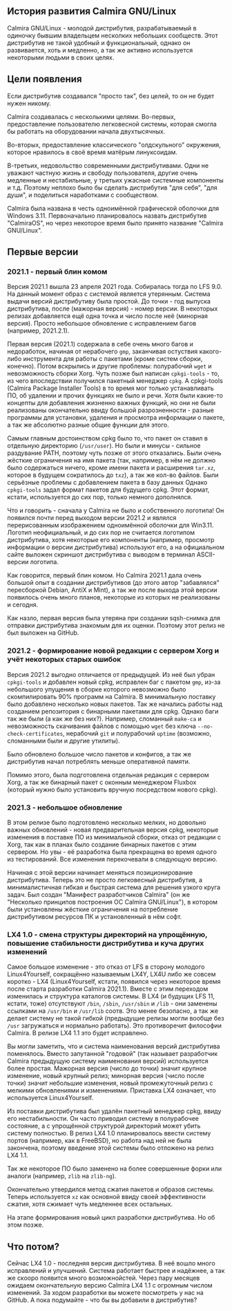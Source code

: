 ## История развития Calmira GNU/Linux

Calmira GNU/Linux - молодой дистрибутив, разрабатываемый в одиночку бывшим владельцем несколких небольших сообществ. Этот дистрибутив не такой удобный и функциональный, однако он развивается, хоть и медленно, а так же активно используется некоторыми людьми в своих целях.

## Цели появления

Если дистрибутив создавался "просто так", без целей, то он не будет нужен никому.

Calmira создавалась с несколькими целями. Во-первых, предоставление пользователю легковесной системы, которая смогла бы работать на оборудовании начала двухтысячных.

Во-вторых, предоставление классического "олдскульного" окружения, которое нравилось в своё время матёрым линуксоидам.

В-третьих, недовольство современными дистрибутивами. Одни не уважают частную жизнь и свободу пользователя, другие очень медленные и нестабильные, у третьих ужасные системные компоненты и т.д. Поэтому неплохо было бы сделать дистрибутив "для себя", "для души", и поделиться наработками с сообществом.

Calmira была названа в честь одноимённой графической оболочки для Windows 3.11. Первоначально планировалось назвать дистрибутив "CalmiraOS", но через некоторое время было принято название "Calmira GNU/Linux".

## Первые версии

### 2021.1 - первый блин комом

Версия 2021.1 вышла 23 апреля 2021 года. Собиралась тогда по LFS 9.0. На данный момент образ с системой является утерянным. Система выдачи версий дистрибутиву была простой. До точки - год выпуска дистрибутива, после (мажорная версия) - номер версии. В некоторых релизах добавляется ещё одна точка и число после неё (минорная версия). Просто небольшое обновление с исправлением багов (например, 2021.2.1).

Первая версия (2021.1) содержала в себе очень много багов и недоработок, начиная от нерабочего `gmp`, заканчивая остуствия какого-либо инструмента для работы с пакетами (кроме систем сборки, конечно). Потом вскрылись и другие проблемы: полурабочий `wget` и невозможность сборки Xorg. Чуть позже был написан `cpkgi-tools` - то, из чего впоследствии получился пакетный менеджер `cpkg`. А cpkgi-tools (Calmira Package Installer Tools) в то время мог только устанавливать ПО, об удалении и прочих функциях не было и речи. Хотя были какие-то концепты для добавления жизненно важных функций, но они не были реализованы окончательно ввиду большой разрозненности - разные программы для установки, удаления и просмотра информации о пакете, а так же абсолютно разные общие функции для этого.

Самым главным достоинством cpkg было то, что пакет он ставил в отдельную директорию (`/usr/user`). Но были и минусы - сильное раздувание PATH, поэтому чуть позже от этого отказались. Были очень жёсткие ограничения на имя пакета (так, например, в нём не должно было содержаться ничего, кроме имени пакета и расширения `tar.xz`, которое в будущем сократилось до `txz`), а так же кол-во файлов. Были серьёзные проблемы с добавлением пакета в базу данных Однако `cpkgi-tools` задал формат пакетов для будущего cpkg. Этот формат, кстати, используется до сих пор, только немного дополнялся.

Что и говорить - сначала у Calmira не было и собственного логотипа! Он появился почти перед выходом версии 2021.2 и являлся перерисованным изображением одноимённой оболочки для Win3.11. Логотип неофициальный, и до сих пор не считается логотипом дистрибутива, хотя некоторые его компоненты (например, просмотр информации о версии дистрибутива) используют его, а на официальном сайте выложен скриншот дистрибутива с выводом в терминал ASCII-версии логотипа.

Как говорится, первый блин комом. Но Calmira 2021.1 дала очень большой опыт в создании дистрибутивов (до этого автор "забавлялся" пересборкой Debian, AntiX и Mint), а так же после выхода этой версии появилось очень много планов, некоторые из которых не реализованы и сегодня.

Как назло, первая версия была утеряна при создании sqsh-снимка для отправки дистрибутива знакомым для их оценки. Поэтому этот релиз не был выложен на GitHub.

### 2021.2 - формирование новой редакции с сервером Xorg и учёт некоторых старых ошибок

Версия 2021.2 выгодно отличается от предыдущей. Из неё был убран `cpkgi-tools` и добавлен новый cpkg, исправлен баг с пакетом `gmp`, из-за небольшого упущения в сборке которого невозможно было скомпилировать 90% программ на Calmira. В минимальную поставку было добавлено несколько новых пакетов. Так же начались работы над созданием репозитория с бинарными пакетами для cpkg. Однако баги так же были (а как же без них?). Например, сломанный `make-ca` и невозможность скачивания файлов с помощью `wget` без ключа `--no-check-certificates`, нерабочий `git` и полурабочий `uptime` (возможно, сломанными были и другие утилиты).

Было обновлено большое число пакетов и конфигов, а так же дистрибутив начал потреблять меньше оперативной памяти.

Помимо этого, была подготовлена отдельная редакция с сервером Xorg, а так же бинарный пакет с оконным менеджером Fluxbox (который нужно было установить вручную посредством нового cpkg).


### 2021.3 - небольшое обновление

В этом релизе было подготовлено несколько мелких, но довольно важных обновлений - новая предварительная версия cpkg, некоторые изменения в поставке ПО из минимальной сборки, отказ от редакции с Xorg, так как в планах было создание бинарных пакетов с этим сервером. Но увы - её разработка была прекращена во время одного из тестирований. Все изменения перекочевали в следующую версию.

Начиная с этой версии начинает меняться позиционирование дистрибутива. Теперь это не просто легковесный дистрибутив, а минималистичная гибкая и быстрая система для решения узкого круга задач. Был создан "Манифест разработчиков Calmira" (он же "Несколько принципов построения ОС Calmira GNU/Linux"), в котором были установлены жёсткие ограничения на потребление дистрибутивом ресурсов ПК и установленный в нём софт.

### LX4 1.0 - смена структуры директорий на упрощённую, повышение стабильности дистрибутива и куча других изменений

Самое большое изменение - это отказ от LFS в сторону молодого Linux4Yourself, сокращённо называемым LX4Y, LX4U либо же совсем коротко - LX4 (Linux4Yourself, кстати, появился через некоторое время после старта разработки Calmira 2021.1). Вместе с этим переходом изменилась и структура каталогов системы. В LX4 (и будущих LFS 11, кстати, тоже) отсутствуют `/bin`, `/sbin`, `/usr/sbin` и `/lib` - они заменены ссылками на `/usr/bin` и `/usr/lib` соотв. Это менее безопасно, а так же делает систему не такой гибкой (предыдущие релизы могли вообще без `/usr` загружаться и нормально работать). Это противоречит философии Calmira. В релизе LX4 1.1 это будет исправлено.

Вы могли заметить, что и система наименования версий дистрибутива поменялось. Вместо запутанной "годовой" (так называет разработчик Calmira предыдущую систему наименования версий) используется более простая. Мажорная версия (число до точки) значит крупное изменение, новый крупный релиз; минорная версия (число после точки) значит небольшие изменения, новый промежуточный релиз с мелкими обновлениями и изменениями. Приставка LX4 означает, что используется Linux4Yourself.

Из поставки дистрибутива был удалён пакетный менеджер cpkg, ввиду его нестабильности. Он часто приводил систему в полурабочее состояние, а с упрощённой структурой директорий может убить систему полностью. В релиз LX4 1.0 планировалось ввести систему портов (например, как в FreeBSD), но работа над ней не была закончена, поэтому введение этой системы было отложено на релиз LX4 1.1.

Так же некоторое ПО было заменено на более совершенные форки или аналоги (например, `zlib` на `zlib-ng`).

Окончательно утвердился метод сжатия пакетов и образов системы. Теперь используется `xz` как основной ввиду своей эффективности сжатия, хотя сжимает чуть медленнее всех остальных.

На этапе формирования новый цикл разработки дистрибутива. Но об этом позже.

## Что потом?

Сейчас LX4 1.0 - последняя версия дистрибутива. В неё вошло много исправлений и улучшений. Система работает быстрее и надёжнее, а так же скооро появится много возможнойстей. Через пару месяцев ожидаем окончательную версию Calmira LX4 1.1 с огромным числом изменений. За ходом разработки вы можете посмотреть у нас на GitHub. А пока подумайте - что бы вы добавили в дистрибутив?
